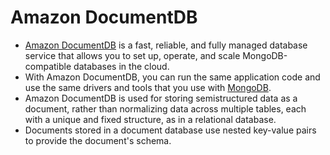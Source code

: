 # Amazon DocumentDB
- [Amazon DocumentDB](https://aws.amazon.com/documentdb/) is a fast, reliable, and fully managed database service that allows you to set up, operate, and scale MongoDB-compatible databases in the cloud. 
- With Amazon DocumentDB, you can run the same application code and use the same drivers and tools that you use with [MongoDB](../../1_HLDDesignComponents/3_DatabaseComponents/NoSQL-Databases/MongoDB/Readme.md).
- Amazon DocumentDB is used for storing semistructured data as a document, rather than normalizing data across multiple tables, each with a unique and fixed structure, as in a relational database. 
- Documents stored in a document database use nested key-value pairs to provide the document's schema.